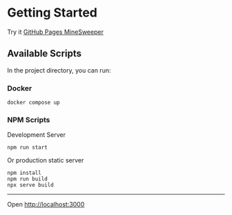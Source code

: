 # Getting Started

Try it [GitHub Pages MineSweeper](https://ruslanonly.github.io/minesweeper/)

## Available Scripts

In the project directory, you can run:

### Docker
```
docker compose up
```

### NPM Scripts

Development Server
```
npm run start 
```
Or production static server
```
npm install
npm run build
npx serve build 
```

---

Open [http://localhost:3000](http://localhost:3000)

